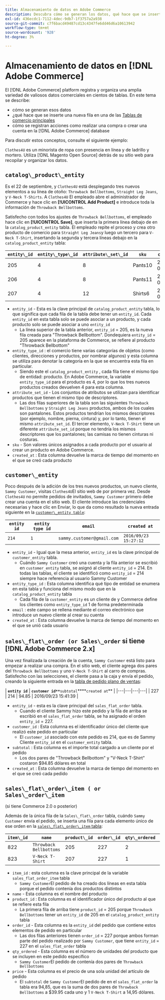 ```yaml
---
title: Almacenamiento de datos en Adobe Commerce
description: Descubra cómo se generan los datos, qué hace que se inserte una nueva fila y cómo se registran las acciones en la base de datos de Adobe Commerce.
exl-id: 436ecdc1-7112-4dec-9db7-1f3757a2a938
source-git-commit: c7f6bacd49487cd13c4347fe6dd46d6a10613942
workflow-type: tm+mt
source-wordcount: '928'
ht-degree: 3%

---
```


# Almacenamiento de datos en [!DNL Adobe Commerce]

El [!DNL Adobe Commerce] platform registra y organiza una amplia variedad de valiosos datos comerciales en cientos de tablas. En este tema se describe:

* cómo se generan esos datos
* ¿qué hace que se inserte una nueva fila en una de las [Tablas de comercio principales](../data-warehouse-mgr/common-mage-tables.md)
* cómo se registran acciones como realizar una compra o crear una cuenta en la [!DNL Adobe Commerce] database

Para discutir estos conceptos, consulte el siguiente ejemplo:

`Clothes4U` es un minorista de ropa con presencia en línea y de ladrillo y mortero. Utiliza [!DNL Magento Open Source] detrás de su sitio web para recopilar y organizar los datos.

## `catalog\_product\_entity`

Es el 22 de septiembre, y `Clothes4U` está desplegando tres nuevos elementos a su línea de otoño: `Throwback Bellbottoms`, `Straight Leg Jeans`, y `V-Neck T-Shirts`. A `Clothes4U` El empleado abre el administrador de Commerce y hace clic en **[!UICONTROL Add Product]** e introduce toda la información de `Throwback Bellbottoms`.

Satisfecho con todos los ajustes de `Throwback Bellbottoms`, el empleado hace clic en **[!UICONTROL Save]**, que inserta la primera línea debajo de en la `catalog_product_entity` tabla. El empleado repite el proceso y crea otro producto de comercio para `Straight Leg Jeans`y luego un tercero para `V-Neck T-Shirt`, insertando la segunda y tercera líneas debajo en la `catalog_product_entity` tabla:

| **`entity\_id`** | **`entity\_type\_id`** | **`attribute\_set\_id`** | **`sku`** | **`created\_at`** |
|---|---|---|---|---|
| 205 | 4 | 8 | Pants10 | 2016/09/22 09:15:43 |
| 206 | 4 | 8 | Pants11 | 2016/09/22 09:18:17 |
| 207 | 4 | 12 | Shirts6 | 2016/09/22 09:24:02 |

* `entity_id` - Esta es la clave principal de `catalog_product_entity` tabla, lo que significa que cada fila de la tabla debe tener un `entity_id`. Cada `entity_id` en esta tabla solo se puede asociar a un producto, y cada producto solo se puede asociar a uno `entity_id`
   * La línea superior de la tabla anterior, `entity_id` = 205, es la nueva fila creada para &quot;Throwback Bellbottom&quot;. Dondequiera `entity_id` = 205 aparece en la plataforma de Commerce, se refiere al producto &quot;Throwback Bellbottom&quot;
* `entity_type_id` : el comercio tiene varias categorías de objetos (como clientes, direcciones y productos, por nombrar algunos) y esta columna se utiliza para denotar la categoría en la que se encuentra esta fila en particular.
   * Siendo este el `catalog_product_entity` , cada fila tiene el mismo tipo de entidad: producto. En Adobe Commerce, la variable `entity_type_id` para el producto es 4, por lo que los tres nuevos productos creados devuelven 4 para esta columna.
* `attribute_set_id` - Los conjuntos de atributos se utilizan para identificar productos que tienen el mismo tipo de descriptores.
   * Las dos filas superiores de la tabla son las siguientes `Throwback Bellbottoms` y `Straight Leg Jeans` productos, ambos de los cuales son pantalones. Estos productos tendrían los mismos descriptores (por ejemplo, nombre, pierna, cintura) y, por lo tanto, tienen el mismo `attribute_set_id`. El tercer elemento, `V-Neck T-Shirt` tiene un diferente `attribute_set_id` porque no tendría los mismos descriptores que los pantalones; las camisas no tienen cinturas ni costuras.
* `sku` - Son valores únicos asignados a cada producto por el usuario al crear un producto en Adobe Commerce.
* `created_at` : Esta columna devuelve la marca de tiempo del momento en el que se creó cada producto

## `customer\_entity`

Poco después de la adición de los tres nuevos productos, un nuevo cliente, `Sammy Customer`, visitas `Clothes4U`El sitio web de por primera vez. Desde `Clothes4U` no permite pedidos de invitados, `Sammy Customer` primero debe crear una cuenta en el sitio web. El cliente introduce las credenciales necesarias y hace clic en Enviar, lo que da como resultado la nueva entrada siguiente en la [`customer\_entity table`](../data-warehouse-mgr/cust-ent-table.md):

| **`entity id`** | **`entity type id`** | **`email`** | **`created at`** |
|---|---|---|---|
| `214` | `1` | `sammy.customer@gmail.com` | `2016/09/23 15:27:12` |

* `entity_id` - Igual que la mesa anterior, `entity_id` es la clave principal de `customer_entity` tabla.
   * Cuándo `Sammy Customer` creó una cuenta y la fila anterior se escribió en `customer_entity` tabla, se asignó al cliente `entity_id` = 214. En todas las tablas, el cliente se identificó como `entity_id` = 214 siempre hace referencia al usuario Sammy Customer
* `entity_type_id` : Esta columna identifica qué tipo de entidad se enumera en esta tabla y funciona del mismo modo que en la `catalog_product_entity` tabla
   * Cada fila de la `customer_entity` es un cliente de y Commerce define los clientes como `entity_type_id` 1 de forma predeterminada
* `email` : este campo se rellena mediante el correo electrónico que introduce un nuevo cliente al crear su cuenta
* `created_at` : Esta columna devuelve la marca de tiempo del momento en el que se unió cada usuario

## `sales\_flat\_order (or Sales\_order` si tiene [!DNL Adobe Commerce 2.x]

Una vez finalizada la creación de la cuenta, `Sammy Customer` está listo para empezar a realizar una compra. En el sitio web, el cliente agrega dos pares del `Throwback Bellbottoms` y uno `V-Neck T-Shirt` al carro de compras. Satisfecho con las selecciones, el cliente pasa a la caja y envía el pedido, creando la siguiente entrada en la [tabla de pedido plano de ventas](../data-warehouse-mgr/sales-flat-order-table.md):

| **`entity id`** | **`customer id**`**`subtotal`****`created at`** |
|---|---|---|---|
| 227 | 214 | 94.85 | 2016/09/23 15:41:39 |

* `entity_id` - esta es la clave principal del `sales_flat_order` tabla.
   * Cuando el cliente Sammy hizo este pedido y la fila de arriba se escribió en el `sales_flat_order` tabla, se ha asignado el orden `entity_id` = 227.
* `customer_id` : Esta columna es el identificador único del cliente que realizó este pedido en particular
   * El `customer_id` asociado con este pedido es 214, que es de Sammy Cliente `entity_id` en el `customer_entity` tabla.
* `subtotal` : Esta columna es el importe total cargado a un cliente por el pedido
   * Los dos pares de &quot;Throwback Bellbottom&quot; y &quot;V-Neck T-Shirt&quot; costaron $94.85 dólares en total
* `created_at` : Esta columna devuelve la marca de tiempo del momento en el que se creó cada pedido

## `sales\_flat\_order\_item ( or Sales\_order\_item`

(si tiene Commerce 2.0 o posterior)

Además de la única fila de la `Sales\_flat\_order` tabla, cuándo `Sammy Customer` envía el pedido, se inserta una fila para cada elemento único de ese orden en la [`sales\_flat\_order\_item` tabla](../data-warehouse-mgr/sales-flat-order-item-table.md):

| **`item\_id`** | **`name`** | **`product\_id`** | **`order\_id`** | **`qty\_ordered`** | **`price`** |
|---|---|---|---|---|---|
| 822 | `Throwback Bellbottoms` | 205 | 227 | 2 | 39.95 |
| 823 | `V-Neck T-Shirt` | 207 | 227 | 1 | 14.95 |

* `item_id` : esta columna es la clave principal de la variable `sales_flat_order_item` tabla
   * `Sammy Customer`El pedido de ha creado dos líneas en esta tabla porque el pedido contenía dos productos distintos
* `name` - Esta columna es el nombre del producto
* `product_id` : Esta columna es el identificador único del producto al que se refiere esta fila
   * La primera fila de arriba tiene `product_id` = 205 porque `Throwback Bellbottoms` tener un `entity_id` de 205 en el `catalog_product_entity` tabla
* `order_id` - Esta columna es la `entity_id` del pedido que contiene estos elementos de pedido en particular
   * Las dos filas anteriores tienen `order_id` = 227 porque ambos forman parte del pedido realizado por `Sammy Customer`, que tiene `entity_id` = 227 en el `sales_flat_order` tabla
* `qty_ordered` - Esta columna es el número de unidades del producto que se incluyen en este pedido específico
   * `Sammy Customer`El pedido de contenía dos pares de `Throwback Bellbottoms`
* `price` - Esta columna es el precio de una sola unidad del artículo de pedido
   * El `subtotal` de `Sammy Customer`El pedido de en el `sales_flat_order` la tabla era 94,85, que es la suma de dos pares de `Throwback Bellbottoms` a $39.95 cada uno y 1 `V-Neck T-Shirt` a 14,95 dólares.
